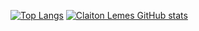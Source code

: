[![Top Langs](https://github-readme-stats.vercel.app/api/top-langs/?username=claitonllemes&layout=compact)](https://github.com/claitonllemes/github-readme-stats)
[![Claiton Lemes GitHub stats](https://github-readme-stats.vercel.app/api?username=claitonllemes)](https://github.com/claitonllemes/github-readme-stats)

